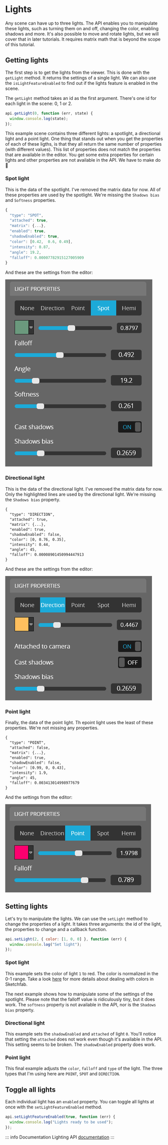 <script setup>
import CodePenEmbed from '../../components/CodePenEmbed.vue'
</script>

# Lights

Any scene can have up to three lights. The API enables you to manipulate these lights, such as turning them on and off, changing the color, enabling shadows and more. It's also possible to move and rotate lights, but we will cover that in later tutorials. It requires matrix math that is beyond the scope of this tutorial.

## Getting lights

The first step is to get the lights from the viewer. This is done with the `getLight` method. It returns the settings of a single light. We can also use the `isLightFeatureEnabled` to find out if the lights feature is enabled in the scene.

The `getLight` method takes an id as the first argument. There's one id for each light in the scene: 0, 1 or 2.

```js
api.getLight(0, function (err, state) {
  window.console.log(state);
});
```

<CodePenEmbed id="XWoKBqY/3085e42855a2d9bbb54fdcd4e971d81b" tab="result" />

This example scene contains three different lights: a spotlight, a directional light and a point light. One thing that stands out when you get the properties of each of these ligths, is that they all return the same number of properties (with different values). This list of properties does not match the properties that are available in the editor. You get some extra properties for certain lights and other properties are not available in the API. We have to make do :raised_eyebrow:

### Spot light

This is the data of the spotlight. I've removed the matrix data for now. All of these properties are used by the spotlight. We're missing the `Shadows bias` and `Softness` properties.

```js
{
  "type": "SPOT",
  "attached": true,
  "matrix": {...},
  "enabled": true,
  "shadowEnabled": true,
  "color": [0.42,  0.6, 0.49],
  "intensity": 0.87,
  "angle": 19.2,
  "falloff": 0.00007782915127005909
}
```

And these are the settings from the editor:

![spotlight settings](./studio-lights-spot.jpg)

### Directional light

This is the data of the directional light. I've removed the matrix data for now. Only the highlighted lines are used by the directional light. We're missing the `Shadows bias` property.

```js{2-8}
{
  "type": "DIRECTION",
  "attached": true,
  "matrix": {...},
  "enabled": true,
  "shadowEnabled": false,
  "color": [0, 0.76, 0.35],
  "intensity": 0.44,
  "angle": 45,
  "falloff": 0.00008901450994447913
}
```

And these are the settings from the editor:

![spotlight settings](./studio-lights-direction.jpg)

### Point light

Finally, the data of the point light. Th epoint light uses the least of these properties. We're not missing any properties.

```js{2,4,5,7,8,10}
{
  "type": "POINT",
  "attached": false,
  "matrix": {...},
  "enabled": true,
  "shadowEnabled": false,
  "color": [0.99, 0, 0.43],
  "intensity": 1.9,
  "angle": 45,
  "falloff": 0.003413014998977679
}
```

And the settings from the editor:

![spotlight settings](./studio-lights-point.jpg)

## Setting lights

Let's try to manipulate the lights. We can use the `setLight` method to change the properties of a light. It takes three arguments: the id of the light, the properties to change and a callback function.

```js
api.setLight(2, { color: [1, 0, 0] }, function (err) {
  window.console.log("Set light");
});
```

### Spot light

This example sets the color of light `1` to red. The color is normalized in the 0-1 range. Take a look [here](../materials/colors.md) for more details about dealing with colors in Sketchfab.

The next example shows how to manipulate some of the settings of the spotlight. Please note that the falloff value is ridiculously tiny, but it does work. The `softness` property is not available in the API, nor is the `Shadows bias` property.

<CodePenEmbed id="NWerBMd/0d46a36e05cc77f4aee5f96a5005d47d" tab="result" />

### Directional light

This example sets the `shadowEnabled` and `attached` of light `0`. You'll notice that setting the `attached` does not work even though it's available in the API. This setting seems to be broken. The `shadowEnabled` property does work.

<CodePenEmbed id="GRPqwNV/4df48cea2699e94df0674557bce0fb9c" tab="result" />

### Point light

This final example adjusts the `color`, `falloff` and `type` of the light. The three types that I'm using here are `POINT`, `SPOT` and `DIRECTION`.

<CodePenEmbed id="oNJLQWJ/e5143268fa0f2fe77b087ce74994a730" tab="result" />

## Toggle all lights

Each individual light has an `enabled` property. You can toggle all lights at once with the `setLightFeatureEnabled` method.

```js
api.setLightFeatureEnabled(true, function (err) {
  window.console.log("Lights ready to be used");
});
```

<CodePenEmbed id="BavzGqL/da7ec4e0483f16f536247019801f46ad" tab="result" />

::: info Documentation
Lighting API [documentation](https://sketchfab.com/developers/viewer/functions#api-section-lights)
:::
